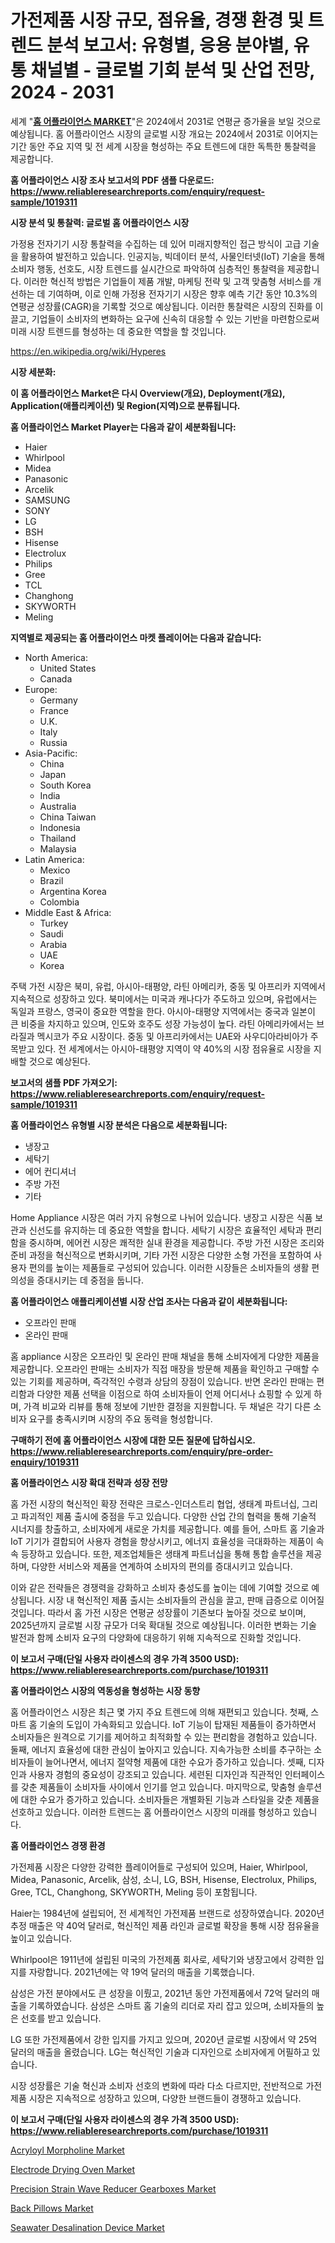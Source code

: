 <p><h1>가전제품 시장 규모, 점유율, 경쟁 환경 및 트렌드 분석 보고서: 유형별, 응용 분야별, 유통 채널별 - 글로벌 기회 분석 및 산업 전망, 2024 - 2031</h1></p><p>세계 "<strong><a href="https://www.reliableresearchreports.com/home-appliance-r1019311?utm_campaign=106&utm_medium=8&utm_source=Github&utm_content=ia&utm_term=19102024&utm_id=home-appliance">홈 어플라이언스 MARKET</a></strong>"은 2024에서 2031로 연평균 증가율을 보일 것으로 예상됩니다. 홈 어플라이언스 시장의 글로벌 시장 개요는 2024에서 2031로 이어지는 기간 동안 주요 지역 및 전 세계 시장을 형성하는 주요 트렌드에 대한 독특한 통찰력을 제공합니다.</p>
<p><strong>홈 어플라이언스 시장 조사 보고서의 PDF 샘플 다운로드: <a href="https://www.reliableresearchreports.com/enquiry/request-sample/1019311?utm_campaign=106&utm_medium=8&utm_source=Github&utm_content=ia&utm_term=19102024&utm_id=home-appliance">https://www.reliableresearchreports.com/enquiry/request-sample/1019311</a></strong></p>
<p><strong>시장 분석 및 통찰력: 글로벌 홈 어플라이언스 시장</strong></p>
<p><p>가정용 전자기기 시장 통찰력을 수집하는 데 있어 미래지향적인 접근 방식이 고급 기술을 활용하여 발전하고 있습니다. 인공지능, 빅데이터 분석, 사물인터넷(IoT) 기술을 통해 소비자 행동, 선호도, 시장 트렌드를 실시간으로 파악하여 심층적인 통찰력을 제공합니다. 이러한 혁신적 방법은 기업들이 제품 개발, 마케팅 전략 및 고객 맞춤형 서비스를 개선하는 데 기여하며, 이로 인해 가정용 전자기기 시장은 향후 예측 기간 동안 10.3%의 연평균 성장률(CAGR)을 기록할 것으로 예상됩니다. 이러한 통찰력은 시장의 진화를 이끌고, 기업들이 소비자의 변화하는 요구에 신속히 대응할 수 있는 기반을 마련함으로써 미래 시장 트렌드를 형성하는 데 중요한 역할을 할 것입니다.</p></p>
<p><a href="%7CAUTHORITHY_DOMAIN_URL%7C?utm_campaign=106&utm_medium=8&utm_source=Github&utm_content=ia&utm_term=19102024&utm_id=home-appliance">https://en.wikipedia.org/wiki/Hyperes</a></p>
<p><strong>시장 세분화:</strong></p>
<p><strong>이 홈 어플라이언스 Market은 다시 Overview(개요), Deployment(개요), Application(애플리케이션) 및 Region(지역)으로 분류됩니다.</strong></p>
<p><strong>홈 어플라이언스 Market Player는 다음과 같이 세분화됩니다:</strong></p>
<p><ul><li>Haier</li><li>Whirlpool</li><li>Midea</li><li>Panasonic</li><li>Arcelik</li><li>SAMSUNG</li><li>SONY</li><li>LG</li><li>BSH</li><li>Hisense</li><li>Electrolux</li><li>Philips</li><li>Gree</li><li>TCL</li><li>Changhong</li><li>SKYWORTH</li><li>Meling</li></ul></p>
<p><strong>지역별로 제공되는 홈 어플라이언스 마켓 플레이어는 다음과 같습니다:</strong></p>
<p><ul>
    <li>
        North America:
        <ul>
            <li>United States</li>
            <li>Canada</li>
        </ul>
    </li>
    <li>
        Europe:
        <ul>
            <li>Germany</li>
            <li>France</li>
            <li>U.K.</li>
            <li>Italy</li>
            <li>Russia</li>
        </ul>
    </li>
    <li>
        Asia-Pacific:
        <ul>
            <li>China</li>
            <li>Japan</li>
            <li>South Korea</li>
            <li>India</li>
            <li>Australia</li>
            <li>China Taiwan</li>
            <li>Indonesia</li>
            <li>Thailand</li>
            <li>Malaysia</li>
        </ul>
    </li>
    <li>
        Latin America:
        <ul>
            <li>Mexico</li>
            <li>Brazil</li>
            <li>Argentina Korea</li>
            <li>Colombia</li>
        </ul>
    </li>
    <li>
        Middle East & Africa:
        <ul>
            <li>Turkey</li>
            <li>Saudi</li>
            <li>Arabia</li>
            <li>UAE</li>
            <li>Korea</li>
        </ul>
    </li>
    </ul></p>
<p><p>주택 가전 시장은 북미, 유럽, 아시아-태평양, 라틴 아메리카, 중동 및 아프리카 지역에서 지속적으로 성장하고 있다. 북미에서는 미국과 캐나다가 주도하고 있으며, 유럽에서는 독일과 프랑스, 영국이 중요한 역할을 한다. 아시아-태평양 지역에서는 중국과 일본이 큰 비중을 차지하고 있으며, 인도와 호주도 성장 가능성이 높다. 라틴 아메리카에서는 브라질과 멕시코가 주요 시장이다. 중동 및 아프리카에서는 UAE와 사우디아라비아가 주목받고 있다. 전 세계에서는 아시아-태평양 지역이 약 40%의 시장 점유율로 시장을 지배할 것으로 예상된다.</p></p>
<p><strong>보고서의 샘플 PDF 가져오기: <a href="https://www.reliableresearchreports.com/enquiry/request-sample/1019311?utm_campaign=106&utm_medium=8&utm_source=Github&utm_content=ia&utm_term=19102024&utm_id=home-appliance">https://www.reliableresearchreports.com/enquiry/request-sample/1019311</a></strong></p>
<p><strong>홈 어플라이언스 유형별 시장 분석은 다음으로 세분화됩니다:</strong></p>
<p><ul><li>냉장고</li><li>세탁기</li><li>에어 컨디셔너</li><li>주방 가전</li><li>기타</li></ul></p>
<p><p>Home Appliance 시장은 여러 가지 유형으로 나뉘어 있습니다. 냉장고 시장은 식품 보관과 신선도를 유지하는 데 중요한 역할을 합니다. 세탁기 시장은 효율적인 세탁과 편리함을 중시하며, 에어컨 시장은 쾌적한 실내 환경을 제공합니다. 주방 가전 시장은 조리와 준비 과정을 혁신적으로 변화시키며, 기타 가전 시장은 다양한 소형 가전을 포함하여 사용자 편의를 높이는 제품들로 구성되어 있습니다. 이러한 시장들은 소비자들의 생활 편의성을 증대시키는 데 중점을 둡니다.</p></p>
<p><strong>홈 어플라이언스 애플리케이션별 시장 산업 조사는 다음과 같이 세분화됩니다:</strong></p>
<p><ul><li>오프라인 판매</li><li>온라인 판매</li></ul></p>
<p><p>홈 appliance 시장은 오프라인 및 온라인 판매 채널을 통해 소비자에게 다양한 제품을 제공합니다. 오프라인 판매는 소비자가 직접 매장을 방문해 제품을 확인하고 구매할 수 있는 기회를 제공하며, 즉각적인 수령과 상담의 장점이 있습니다. 반면 온라인 판매는 편리함과 다양한 제품 선택을 이점으로 하여 소비자들이 언제 어디서나 쇼핑할 수 있게 하며, 가격 비교와 리뷰를 통해 정보에 기반한 결정을 지원합니다. 두 채널은 각기 다른 소비자 요구를 충족시키며 시장의 주요 동력을 형성합니다.</p></p>
<p><strong>구매하기 전에 홈 어플라이언스 시장에 대한 모든 질문에 답하십시오. <a href="https://www.reliableresearchreports.com/enquiry/pre-order-enquiry/1019311?utm_campaign=106&utm_medium=8&utm_source=Github&utm_content=ia&utm_term=19102024&utm_id=home-appliance">https://www.reliableresearchreports.com/enquiry/pre-order-enquiry/1019311</a></strong></p>
<p><strong>홈 어플라이언스 시장 확대 전략과 성장 전망</strong></p>
<p><p>홈 가전 시장의 혁신적인 확장 전략은 크로스-인더스트리 협업, 생태계 파트너십, 그리고 파괴적인 제품 출시에 중점을 두고 있습니다. 다양한 산업 간의 협력을 통해 기술적 시너지를 창출하고, 소비자에게 새로운 가치를 제공합니다. 예를 들어, 스마트 홈 기술과 IoT 기기가 결합되어 사용자 경험을 향상시키고, 에너지 효율성을 극대화하는 제품이 속속 등장하고 있습니다. 또한, 제조업체들은 생태계 파트너십을 통해 통합 솔루션을 제공하며, 다양한 서비스와 제품을 연계하여 소비자의 편의를 증대시키고 있습니다.</p><p>이와 같은 전략들은 경쟁력을 강화하고 소비자 충성도를 높이는 데에 기여할 것으로 예상됩니다. 시장 내 혁신적인 제품 출시는 소비자들의 관심을 끌고, 판매 급증으로 이어질 것입니다. 따라서 홈 가전 시장은 연평균 성장률이 기존보다 높아질 것으로 보이며, 2025년까지 글로벌 시장 규모가 더욱 확대될 것으로 예상됩니다. 이러한 변화는 기술 발전과 함께 소비자 요구의 다양화에 대응하기 위해 지속적으로 진화할 것입니다.</p></p>
<p><strong>이 보고서 구매(단일 사용자 라이센스의 경우 가격 3500 USD): <a href="https://www.reliableresearchreports.com/purchase/1019311?utm_campaign=106&utm_medium=8&utm_source=Github&utm_content=ia&utm_term=19102024&utm_id=home-appliance">https://www.reliableresearchreports.com/purchase/1019311</a></strong></p>
<p><strong>홈 어플라이언스 시장의 역동성을 형성하는 시장 동향</strong></p>
<p><p>홈 어플라이언스 시장은 최근 몇 가지 주요 트렌드에 의해 재편되고 있습니다. 첫째, 스마트 홈 기술의 도입이 가속화되고 있습니다. IoT 기능이 탑재된 제품들이 증가하면서 소비자들은 원격으로 기기를 제어하고 최적화할 수 있는 편리함을 경험하고 있습니다. 둘째, 에너지 효율성에 대한 관심이 높아지고 있습니다. 지속가능한 소비를 추구하는 소비자들이 늘어나면서, 에너지 절약형 제품에 대한 수요가 증가하고 있습니다. 셋째, 디자인과 사용자 경험의 중요성이 강조되고 있습니다. 세련된 디자인과 직관적인 인터페이스를 갖춘 제품들이 소비자들 사이에서 인기를 얻고 있습니다. 마지막으로, 맞춤형 솔루션에 대한 수요가 증가하고 있습니다. 소비자들은 개별화된 기능과 스타일을 갖춘 제품을 선호하고 있습니다. 이러한 트렌드는 홈 어플라이언스 시장의 미래를 형성하고 있습니다.</p></p>
<p><strong>홈 어플라이언스 경쟁 환경</strong></p>
<p><p>가전제품 시장은 다양한 강력한 플레이어들로 구성되어 있으며, Haier, Whirlpool, Midea, Panasonic, Arcelik, 삼성, 소니, LG, BSH, Hisense, Electrolux, Philips, Gree, TCL, Changhong, SKYWORTH, Meling 등이 포함됩니다.</p><p>Haier는 1984년에 설립되어, 전 세계적인 가전제품 브랜드로 성장하였습니다. 2020년 추정 매출은 약 40억 달러로, 혁신적인 제품 라인과 글로벌 확장을 통해 시장 점유율을 높이고 있습니다. </p><p>Whirlpool은 1911년에 설립된 미국의 가전제품 회사로, 세탁기와 냉장고에서 강력한 입지를 자랑합니다. 2021년에는 약 19억 달러의 매출을 기록했습니다.</p><p>삼성은 가전 분야에서도 큰 성장을 이뤘고, 2021년 동안 가전제품에서 72억 달러의 매출을 기록하였습니다. 삼성은 스마트 홈 기술의 리더로 자리 잡고 있으며, 소비자들의 높은 선호를 받고 있습니다.</p><p>LG 또한 가전제품에서 강한 입지를 가지고 있으며, 2020년 글로벌 시장에서 약 25억 달러의 매출을 올렸습니다. LG는 혁신적인 기술과 디자인으로 소비자에게 어필하고 있습니다.</p><p>시장 성장률은 기술 혁신과 소비자 선호의 변화에 따라 다소 다르지만, 전반적으로 가전제품 시장은 지속적으로 성장하고 있으며, 다양한 브랜드들이 경쟁하고 있습니다.</p></p>
<p><strong>이 보고서 구매(단일 사용자 라이센스의 경우 가격 3500 USD): <a href="https://www.reliableresearchreports.com/purchase/1019311?utm_campaign=106&utm_medium=8&utm_source=Github&utm_content=ia&utm_term=19102024&utm_id=home-appliance">https://www.reliableresearchreports.com/purchase/1019311</a></strong></p>
<p><p><a href="https://github.com/michaelhall412/Market-Research-Report-List-1/blob/main/acryloyl-morpholine-market.md?utm_campaign=106&utm_medium=8&utm_source=Github&utm_content=ia&utm_term=19102024&utm_id=home-appliance">Acryloyl Morpholine Market</a></p><p><a href="https://issuu.com/reportprime-2/docs/electrode-drying-oven-market-size-2_25f43ab58fa204?utm_campaign=106&utm_medium=8&utm_source=Github&utm_content=ia&utm_term=19102024&utm_id=home-appliance">Electrode Drying Oven Market</a></p><p><a href="https://github.com/aiko92han/Market-Research-Report-List-1/blob/main/precision-strain-wave-reducer-gearboxes-market.md?utm_campaign=106&utm_medium=8&utm_source=Github&utm_content=ia&utm_term=19102024&utm_id=home-appliance">Precision Strain Wave Reducer Gearboxes Market</a></p><p><a href="https://www.linkedin.com/pulse/global-back-pillows-market-pulse-trends-growth-analysis-9g0qc?utm_campaign=106&utm_medium=8&utm_source=Github&utm_content=ia&utm_term=19102024&utm_id=home-appliance">Back Pillows Market</a></p><p><a href="https://issuu.com/reportprime-2/docs/seawater-desalination-device-market_d05d621c23ee0d?utm_campaign=106&utm_medium=8&utm_source=Github&utm_content=ia&utm_term=19102024&utm_id=home-appliance">Seawater Desalination Device Market</a></p></p>